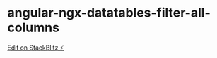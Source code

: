 # angular-ngx-datatables-filter-all-columns

[Edit on StackBlitz ⚡️](https://stackblitz.com/edit/angular-ngx-datatables-filter-all-columns)